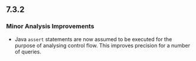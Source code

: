 ## 7.3.2

### Minor Analysis Improvements

* Java `assert` statements are now assumed to be executed for the purpose of analysing control flow. This improves precision for a number of queries.
